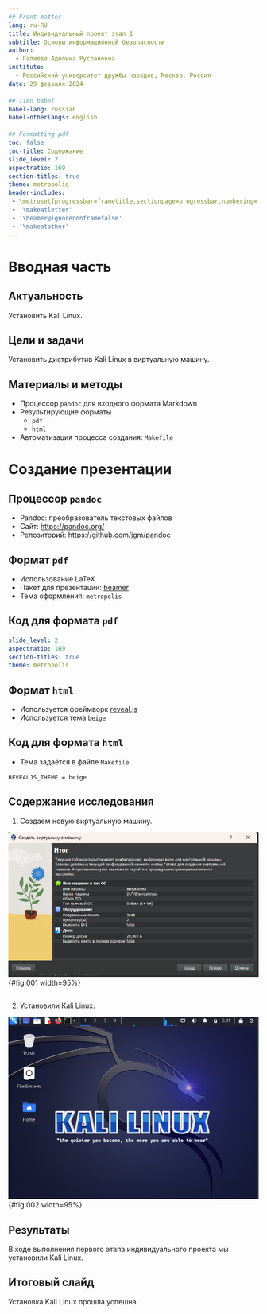 ```yaml
---
## Front matter
lang: ru-RU
title: Индивидуальный проект этап 1
subtitle: Основы информационной безопасности 
author:
  - Галиева Аделина Руслановна
institute:
  - Российский университет дружбы народов, Москва, Россия
date: 29 февраля 2024

## i18n babel
babel-lang: russian
babel-otherlangs: english

## Formatting pdf
toc: false
toc-title: Содержание
slide_level: 2
aspectratio: 169
section-titles: true
theme: metropolis
header-includes:
 - \metroset{progressbar=frametitle,sectionpage=progressbar,numbering=fraction}
 - '\makeatletter'
 - '\beamer@ignorenonframefalse'
 - '\makeatother'
---
```


# Вводная часть

## Актуальность


Установить Kali Linux.


## Цели и задачи


Установить дистрибутив Kali Linux в виртуальную машину. 


## Материалы и методы

- Процессор `pandoc` для входного формата Markdown
- Результирующие форматы
	- `pdf`
	- `html`
- Автоматизация процесса создания: `Makefile`

# Создание презентации

## Процессор `pandoc`

- Pandoc: преобразователь текстовых файлов
- Сайт: <https://pandoc.org/>
- Репозиторий: <https://github.com/jgm/pandoc>

## Формат `pdf`

- Использование LaTeX
- Пакет для презентации: [beamer](https://ctan.org/pkg/beamer)
- Тема оформления: `metropolis`

## Код для формата `pdf`

```yaml
slide_level: 2
aspectratio: 169
section-titles: true
theme: metropolis
```

## Формат `html`

- Используется фреймворк [reveal.js](https://revealjs.com/)
- Используется [тема](https://revealjs.com/themes/) `beige`

## Код для формата `html`

- Тема задаётся в файле `Makefile`

```make
REVEALJS_THEME = beige 
```

## Содержание исследования

1. Создаем новую виртуальную машину. 

![Создание новой виртуальной машины](image/1.png){#fig:001 width=95%}


##

2. Установили Kali Linux. 

![Установка прошла успешна](image/2.png){#fig:002 width=95%}


## Результаты

В ходе выполнения первого этапа индивидуального проекта мы установили Kali Linux. 

## Итоговый слайд

Установка Kali Linux прошла успешна. 


